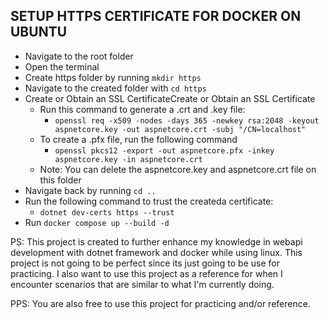 **SETUP HTTPS CERTIFICATE FOR DOCKER ON UBUNTU**
---
- Navigate to the root folder
- Open the terminal
- Create https folder by running `mkdir https`
- Navigate to the created folder with `cd https`
- Create or Obtain an SSL CertificateCreate or Obtain an SSL Certificate
  - Run this command to generate a .crt and .key file:
    - `openssl req -x509 -nodes -days 365 -newkey rsa:2048 -keyout aspnetcore.key -out aspnetcore.crt -subj "/CN=localhost"`
  - To create a .pfx file, run the following command
    - `openssl pkcs12 -export -out aspnetcore.pfx -inkey aspnetcore.key -in aspnetcore.crt`
  - Note: You can delete the aspnetcore.key and aspnetcore.crt file on this folder
- Navigate back by running `cd ..`
- Run the following command to trust the createda certificate:
  - `dotnet dev-certs https --trust`
- Run `docker compose up --build -d`

PS: This project is created to further enhance my knowledge in webapi development with dotnet framework and docker while using linux. This project is not going to be perfect since its just going to be use for practicing. I also want to use this project as a reference for when I encounter scenarios that are similar to what I'm currently doing. 

PPS: You are also free to use this project for practicing and/or reference. 

